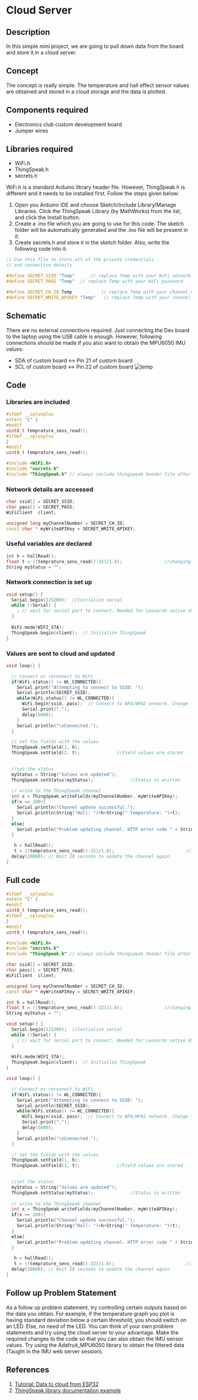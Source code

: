 # Cloud Server
## Description
In this simple mini project, we are going to pull down data from the board and store it in a cloud server.
## Concept
The concept is really simple. The temperature and hall effect sensor values are obtained and stored in a cloud storage and the data is plotted. 
## Components required
* Electronics club custom development board 
* Jumper wires
## Libraries required
* WiFi.h
* ThingSpeak.h
* secrets.h

WiFi.h is a standard Arduino library header file. However, ThingSpeak.h is different and it needs to be installed first. Follow the steps given below:

1. Open you Arduino IDE and choose Sketch/Include Library/Manage Libraries. Click the ThingSpeak Library (by MathWorks) from the list, and click the Install button.
2. Create a .ino file which you are going to use for this code. The sketch folder will be automatically generated and the .ino file will be present in it.
3. Create secrets.h and store it in the sketch folder. Also, write the following code into it:
```ino
// Use this file to store all of the private credentials 
// and connection details

#define SECRET_SSID "Temp"		// replace Temp with your WiFi network name
#define SECRET_PASS "Temp"	// replace Temp with your WiFi password

#define SECRET_CH_ID Temp			// replace Temp with your channel number
#define SECRET_WRITE_APIKEY "Temp"   // replace Temp with your channel write API Key
```
## Schematic
There are no external connections required. Just connecting the Dev board to the laptop using the USB cable is enough. However, following connections should be made if you also want to obtain the MPU6050 IMU values:

* SDA of custom board <-> Pin 21 of custom board
* SCL of custom board <-> Pin 22 of custom board
![temp](https://github.com/CFI-Electronics-Club/Dev-Board-Documentation/blob/main/Ruban/images/cloud.jpg)
## Code
### Libraries are included
```ino
#ifdef __cplusplus
extern "C" {
#endif
uint8_t temprature_sens_read();
#ifdef __cplusplus
}
#endif
uint8_t temprature_sens_read();

#include <WiFi.h>
#include "secrets.h"
#include "ThingSpeak.h" // always include thingspeak header file after other header files and custom macros
```
### Network details are accessed
```ino
char ssid[] = SECRET_SSID;   
char pass[] = SECRET_PASS;   
WiFiClient  client;

unsigned long myChannelNumber = SECRET_CH_ID;
const char * myWriteAPIKey = SECRET_WRITE_APIKEY;
```
### Useful variables are declared
```ino
int h = hallRead();
float t = ((temprature_sens_read()-32)/1.8);                //changing temperature parameter to celsius
String myStatus = "";
```
### Network connection is set up
```ino
void setup() {
  Serial.begin(115200);  //Initialize serial
  while (!Serial) {
    ; // wait for serial port to connect. Needed for Leonardo native USB port only
  }
  
  WiFi.mode(WIFI_STA);   
  ThingSpeak.begin(client);  // Initialize ThingSpeak
}
```
### Values are sent to cloud and updated
```ino
void loop() {

  // Connect or reconnect to WiFi
  if(WiFi.status() != WL_CONNECTED){
    Serial.print("Attempting to connect to SSID: ");
    Serial.println(SECRET_SSID);
    while(WiFi.status() != WL_CONNECTED){
      WiFi.begin(ssid, pass);  // Connect to WPA/WPA2 network. Change this line if using open or WEP network
      Serial.print(".");
      delay(5000);     
    } 
    Serial.println("\nConnected.");
  }

  // set the fields with the values
  ThingSpeak.setField(1, h);
  ThingSpeak.setField(2, t);              //Field values are stored

 
  //set the status
  myStatus = String("Values are updated");
  ThingSpeak.setStatus(myStatus);              //Status is written
  
  // write to the ThingSpeak channel
  int x = ThingSpeak.writeFields(myChannelNumber, myWriteAPIKey);            //Values are sent to cloud server
  if(x == 200){
    Serial.println("Channel update successful.");
    Serial.println(String("Hall: ")+h+String(" Temperature: ")+t);
  }
  else{
    Serial.println("Problem updating channel. HTTP error code " + String(x));
  }

   h = hallRead();
   t = ((temprature_sens_read()-32)/1.8);                           //Input values are read at next time instant
  delay(20000); // Wait 20 seconds to update the channel again
}
```

## Full code
```ino
#ifdef __cplusplus
extern "C" {
#endif
uint8_t temprature_sens_read();
#ifdef __cplusplus
}
#endif
uint8_t temprature_sens_read();

#include <WiFi.h>
#include "secrets.h"
#include "ThingSpeak.h" // always include thingspeak header file after other header files and custom macros

char ssid[] = SECRET_SSID;   
char pass[] = SECRET_PASS;   
WiFiClient  client;

unsigned long myChannelNumber = SECRET_CH_ID;
const char * myWriteAPIKey = SECRET_WRITE_APIKEY;

int h = hallRead();
float t = ((temprature_sens_read()-32)/1.8);                //changing temperature parameter to celsius
String myStatus = "";

void setup() {
  Serial.begin(115200);  //Initialize serial
  while (!Serial) {
    ; // wait for serial port to connect. Needed for Leonardo native USB port only
  }
  
  WiFi.mode(WIFI_STA);   
  ThingSpeak.begin(client);  // Initialize ThingSpeak
}

void loop() {

  // Connect or reconnect to WiFi
  if(WiFi.status() != WL_CONNECTED){
    Serial.print("Attempting to connect to SSID: ");
    Serial.println(SECRET_SSID);
    while(WiFi.status() != WL_CONNECTED){
      WiFi.begin(ssid, pass);  // Connect to WPA/WPA2 network. Change this line if using open or WEP network
      Serial.print(".");
      delay(5000);     
    } 
    Serial.println("\nConnected.");
  }

  // set the fields with the values
  ThingSpeak.setField(1, h);
  ThingSpeak.setField(2, t);              //Field values are stored

 
  //set the status
  myStatus = String("Values are updated");
  ThingSpeak.setStatus(myStatus);              //Status is written
  
  // write to the ThingSpeak channel
  int x = ThingSpeak.writeFields(myChannelNumber, myWriteAPIKey);            //Values are sent to cloud server
  if(x == 200){
    Serial.println("Channel update successful.");
    Serial.println(String("Hall: ")+h+String(" Temperature: ")+t);
  }
  else{
    Serial.println("Problem updating channel. HTTP error code " + String(x));
  }

   h = hallRead();
   t = ((temprature_sens_read()-32)/1.8);                           //Input values are read at next time instant
  delay(20000); // Wait 20 seconds to update the channel again
}
```
## Follow up Problem Statement
As a follow up problem statement, try controlling certain outputs based on the data you obtain. For example, if the temperature graph you plot is having standard deviation below a certain threshold, you should switch on an LED. Else, no need of the LED. You can think of your own problem statements and try using the cloud server to your advantage. Make the required changes to the code so that you can also obtain the IMU sensor values. Try using the Adafruit_MPU6050 library to obtain the filtered data (Taught in the IMU web server session).  
## References
1. [Tutorial: Data to cloud from ESP32](https://iotdesignpro.com/projects/how-to-send-data-to-thingspeak-cloud-using-esp32)
2. [ThingSpeak library documentation example](https://github.com/mathworks/thingspeak-arduino/blob/master/examples/ESP32/WriteMultipleFields/WriteMultipleFields.ino)
